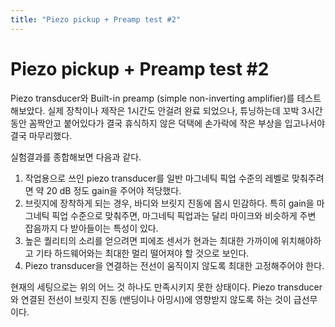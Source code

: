 ```yaml
---
title: "Piezo pickup + Preamp test #2"
---
```

# Piezo pickup + Preamp test #2

Piezo transducer와 Built-in preamp (simple non-inverting amplifier)를 테스트해보았다. 실제 장착이나 제작은 1시간도 안걸려 완료 되었으나, 튜닝하는데 꼬박 3시간동안 꼼짝안고 붙어있다가 결국 휴식하지 않은 덕택에 손가락에 작은 부상을 입고나서야 결국 마무리했다.

실험결과를 종합해보면 다음과 같다.

1) 작업용으로 쓰인 piezo transducer를 일반 마그네틱 픽업 수준의 레벨로 맞춰주려면 약 20 dB 정도 gain을 주어야 적당했다.
2) 브릿지에 장착하게 되는 경우, 바디와 브릿지 진동에 몹시 민감하다. 특히 gain을 마그네틱 픽업 수준으로 맞춰주면, 마그네틱 픽업과는 달리 마이크와 비슷하게 주변 잡음까지 다 받아들이는 특성이 있다.
3) 높은 퀄리티의 소리를 얻으려면 피에조 센서가 현과는 최대한 가까이에 위치해야하고 기타 하드웨어와는 최대한 멀리 떨어져야 할 것으로 보인다.
4) Piezo transducer을 연결하는 전선이 움직이지 않도록 최대한 고정해주어야 한다.

현재의 세팅으로는 위의 어느 것 하나도 만족시키지 못한 상태이다. Piezo transducer와 연결된 전선이 브릿지 진동 (밴딩이나 아밍시)에 영향받지 않도록 하는 것이 급선무이다.



